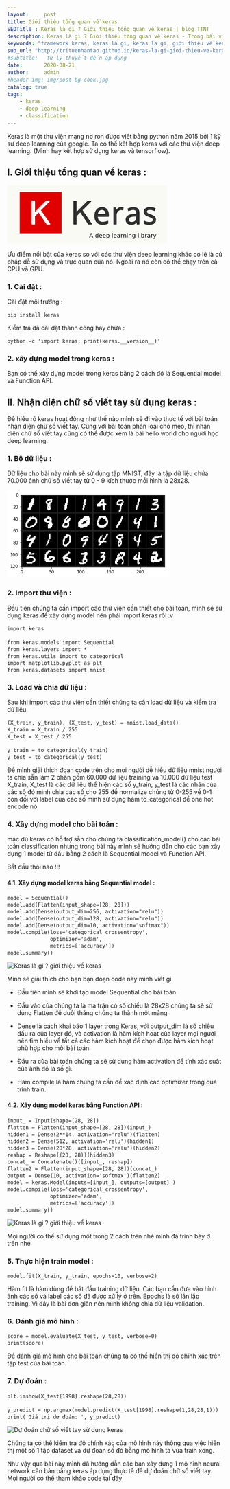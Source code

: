```yaml
---
layout:     post
title: Giới thiệu tổng quan về keras
SEOTitle : Keras là gì ? Giới thiệu tổng quan về keras | blog TTNT
description: Keras là gì ? Giới thiệu tổng quan về keras - Trong bài viết này mình sẽ giới thiệu cho các bạn về keras và các cú pháp của keras một các dễ hiểu nhất thông qua ví dụ xây dựng một mô hình đơn giản bằng keras.
keywords: "framework keras, keras là gì, keras la gi, giới thiệu về keras, tổng quan về keras, nhận diện chữ số viết tay sử dụng keras, nhan dien chu so viet tay su dung keras, thư viện keras, classification sử dụng keras"
sub_url: "http://trituenhantao.github.io/keras-la-gi-gioi-thieu-ve-keras" 
#subtitle:   từ lý thuyết đến áp dụng 
date:       2020-08-21
author:     admin
#header-img: img/post-bg-cook.jpg
catalog: true
tags:
    - keras
    - deep learning
    - classification 
---
```


Keras là một thư viện mạng nơ ron được viết bằng python năm 2015 bởi 1 kỹ sư deep learning của google. Ta có thể kết hợp keras với các thư viện deep learning. (Mình hay kết hợp sử dụng keras và tensorflow).

## I. Giới thiệu tổng quan về keras : 

![Keras là gì ? giới thiệu về keras ](/img/keras-la-gi-gioi-thieu-ve-keras.jpg "Keras là gì ? giới thiệu về keras")

Ưu điểm nổi bật của keras so với các thư viện deep learning khác có lẽ là cú pháp dễ sử dụng và trực quan của nó. Ngoài ra nó còn có thể chạy trên cả CPU và GPU.
### 1. Cài đặt : 

Cài đặt môi trường :

```
pip install keras
```

Kiểm tra đã cài đặt thành công hay chưa :

```
python -c 'import keras; print(keras.__version__)'
```
### 2. xây dựng model trong keras :

Bạn có thể xây dựng model trong keras bằng 2 cách đó là Sequential model và Function API.

## II. Nhận diện chữ số viết tay sử dụng keras :

Để hiểu rõ keras hoạt động như thế nào mình sẽ đi vào thực tế với bài toán nhận diện chữ số viết tay. Cùng với bài toán phân loại chó mèo, thì nhận diện chữ số viết tay cũng có thể được xem là bài hello world cho người học deep learning.

### 1. Bộ dữ liệu : 

Dữ liệu cho bài này mình sẽ sử dụng tập MNIST, đây là tập dữ liệu chứa 70.000 ảnh chữ số viết tay từ 0 - 9 kích thước mỗi hình là 28x28.

![Dự đoán chữ số viết tay sử dụng keras](/img/chu-so-viet-tay-mnist-keras.jpg "Dự đoán chữ số viết tay sử dụng keras")

### 2. Import thư viện :

Đầu tiên chúng ta cần import các thư viện cần thiết cho bài toán, mình sẽ sử dụng keras để xây dựng model nên phải import keras rồi :v

```
import keras

from keras.models import Sequential
from keras.layers import *
from keras.utils import to_categorical
import matplotlib.pyplot as plt
from keras.datasets import mnist

```

### 3. Load và chia dữ liệu :

Sau khi import các thư viện cần thiết chúng ta cần load dữ liệu và kiểm tra dữ liệu.

```
(X_train, y_train), (X_test, y_test) = mnist.load_data()
X_train = X_train / 255
X_test = X_test / 255

y_train = to_categorical(y_train)
y_test = to_categorical(y_test)

```

Để mình giải thích đoạn code trên cho mọi người dễ hiểu
dữ liệu mnist người ta chia sẵn làm 2 phần gồm 60.000 dữ liệu training và 10.000 dữ liệu test
X_train, X_test là các dữ liệu thể hiện các số
y_train, y_test là các nhãn của các số đó
mình chia các số cho 255 để normalize chúng từ 0-255 về 0-1
còn đối với label của các số mình sử dụng hàm to_categorical để one hot encode nó



### 4. Xây dựng model cho bài toán :

mặc dù keras có hỗ trợ sẵn cho chúng ta classification_model() cho các bài toán classification nhưng trong bài này mình sẽ hướng dẫn cho các bạn xây dựng 1 model từ đầu bằng 2 cách là Sequential model và Function API.

Bắt đầu thôi nào !!!

#### 4.1. Xây dựng model keras bằng Sequential model :

```
model = Sequential()
model.add(Flatten(input_shape=[28, 28]))
model.add(Dense(output_dim=256, activation="relu"))
model.add(Dense(output_dim=128, activation="relu"))
model.add(Dense(output_dim=10, activation="softmax"))
model.compile(loss='categorical_crossentropy',
              optimizer='adam',
              metrics=['accuracy'])
model.summary()
````

![Keras là gì ? giới thiệu về keras ](/img/keras-la-gi-gioi-thieu-ve-keras-1.jpg "Keras là gì ? giới thiệu về keras")

Mình sẽ giải thích cho bạn bạn đoạn code này mình viết gì

+ Đầu tiên mình sẽ khởi tạo model Sequential cho bài toán

+ Đầu vào của chúng ta là ma trận có số chiều là 28x28 chúng ta sẽ sử dụng Flatten để duỗi thẳng chúng ta thành một mảng

+ Dense là cách khai báo 1 layer trong Keras, với output_dim là số chiều đầu ra của layer đó, và activation là hàm kích hoạt của 
layer mọi người nên tìm hiểu về tất cả các hàm kích hoạt để chọn được hàm kích hoạt phù hợp cho mỗi bài toán.

+ Đầu ra của bài toán chúng ta sẽ sử dụng hàm activation để tính xác suất của ảnh đó là số gì.

+ Hàm compile là hàm chúng ta cần để xác định các optimizer trong quá trình train.

#### 4.2. Xây dựng model keras bằng Function API :

```
input_ = Input(shape=[28, 28])
flatten = Flatten(input_shape=[28, 28])(input_)
hidden1 = Dense(2**14, activation="relu")(flatten)
hidden2 = Dense(512, activation='relu')(hidden1)
hidden3 = Dense(28*28, activation='relu')(hidden2)
reshap = Reshape((28, 28))(hidden3)
concat_ = Concatenate()([input_, reshap])
flatten2 = Flatten(input_shape=[28, 28])(concat_)
output = Dense(10, activation='softmax')(flatten2)
model = keras.Model(inputs=[input_], outputs=[output] )
model.compile(loss='categorical_crossentropy',
              optimizer='adam',
              metrics=['accuracy'])
model.summary()
```

![Keras là gì ? giới thiệu về keras ](/img/keras-la-gi-gioi-thieu-ve-keras-2.jpg "Keras là gì ? giới thiệu về keras")

Mọi người có thể sử dụng một trong 2 cách trên nhé mình đã trình bày ở trên nhé

### 5. Thực hiện train model :

```
model.fit(X_train, y_train, epochs=10, verbose=2)

```
Hàm fit là hàm dùng để bắt đầu training dữ liệu. Các bạn cần đưa vào hình ảnh các số và label các số đã được xử lý ở trên. Epochs là số lần lặp training. Vì đây là bài đơn giản nên mình không chia dữ liệu validation.
### 6. Đánh giá mô hình :

```
score = model.evaluate(X_test, y_test, verbose=0)
print(score)
```
Để đánh giá mô hình cho bài toán chúng ta có thể hiển thị độ chính xác trên tập test của bài toán.

### 7. Dự đoán :

```
plt.imshow(X_test[1998].reshape(28,28))

y_predict = np.argmax(model.predict(X_test[1998].reshape(1,28,28,1)))
print('Giá trị dự đoán: ', y_predict)
```
![Dự đoán chữ số viết tay sử dụng keras](/img/chu-so-viet-tay-keras.jpg "Dự đoán chữ số viết tay sử dụng keras")

Chúng ta có thể kiểm tra độ chính xác của mô hình này thông qua việc hiển thị một số 1 tập dataset và dự đoán số đó bằng mô hình ta vừa train xong.

Như vậy qua bài này mình đã hướng dẫn các bạn xây dựng 1 mô hình neural network căn bản bằng keras áp dụng thực tế để dự đoán chữ số viết tay. Mọi người có thể tham khảo code tại [đây](https://colab.research.google.com/drive/1S191tvQ-2ChUAXuAJkJWaajHf-l826_w?usp=sharing)